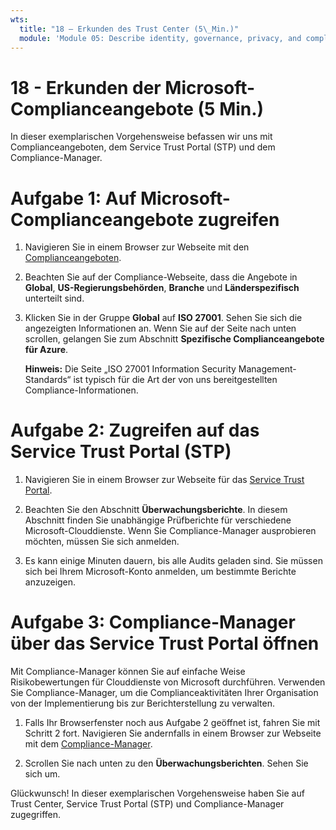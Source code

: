 ```yaml
---
wts:
  title: "18 – Erkunden des Trust Center (5\_Min.)"
  module: 'Module 05: Describe identity, governance, privacy, and compliance features'
---
```

# <a name="18---explore-microsoft-compliance-offerings-5-min"></a>18 - Erkunden der Microsoft-Complianceangebote (5 Min.)

In dieser exemplarischen Vorgehensweise befassen wir uns mit Complianceangeboten, dem Service Trust Portal (STP) und dem Compliance-Manager. 

# <a name="task-1-access-microsoft-compliance-offerings"></a>Aufgabe 1: Auf Microsoft-Complianceangebote zugreifen

1. Navigieren Sie in einem Browser zur Webseite mit den [Complianceangeboten](https://docs.microsoft.com/en-us/compliance/regulatory/offering-home).

2. Beachten Sie auf der Compliance-Webseite, dass die Angebote in **Global**, **US-Regierungsbehörden**, **Branche** und **Länderspezifisch** unterteilt sind.

3. Klicken Sie in der Gruppe **Global** auf **ISO 27001**. Sehen Sie sich die angezeigten Informationen an. Wenn Sie auf der Seite nach unten scrollen, gelangen Sie zum Abschnitt **Spezifische Complianceangebote für Azure**.

    **Hinweis:** Die Seite „ISO 27001 Information Security Management-Standards“ ist typisch für die Art der von uns bereitgestellten Compliance-Informationen.


# <a name="task-2-access-the-service-trust-portal-stp"></a>Aufgabe 2: Zugreifen auf das Service Trust Portal (STP)

1. Navigieren Sie in einem Browser zur Webseite für das [Service Trust Portal](https://servicetrust.microsoft.com/).

2. Beachten Sie den Abschnitt **Überwachungsberichte**. In diesem Abschnitt finden Sie unabhängige Prüfberichte für verschiedene Microsoft-Clouddienste. Wenn Sie Compliance-Manager ausprobieren möchten, müssen Sie sich anmelden.

3. Es kann einige Minuten dauern, bis alle Audits geladen sind. Sie müssen sich bei Ihrem Microsoft-Konto anmelden, um bestimmte Berichte anzuzeigen.


# <a name="task-3-access-the-compliance-manager-via-the-service-trust-portal"></a>Aufgabe 3: Compliance-Manager über das Service Trust Portal öffnen

Mit Compliance-Manager können Sie auf einfache Weise Risikobewertungen für Clouddienste von Microsoft durchführen. Verwenden Sie Compliance-Manager, um die Complianceaktivitäten Ihrer Organisation von der Implementierung bis zur Berichterstellung zu verwalten. 

1. Falls Ihr Browserfenster noch aus Aufgabe 2 geöffnet ist, fahren Sie mit Schritt 2 fort. Navigieren Sie andernfalls in einem Browser zur Webseite mit dem [Compliance-Manager](https://servicetrust.microsoft.com/ComplianceManager). 

2. Scrollen Sie nach unten zu den **Überwachungsberichten**. Sehen Sie sich um.

Glückwunsch! In dieser exemplarischen Vorgehensweise haben Sie auf Trust Center, Service Trust Portal (STP) und Compliance-Manager zugegriffen.
